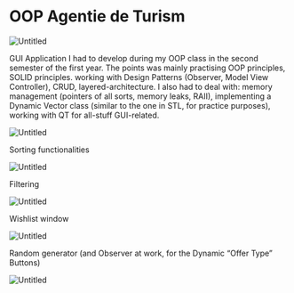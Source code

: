 # OOP Agentie de Turism

![Untitled](https://lapis-reason-496.notion.site/image/https%3A%2F%2Fs3-us-west-2.amazonaws.com%2Fsecure.notion-static.com%2F645fe4d4-e41f-4018-983e-755ef77aa5c9%2FUntitled.png?id=d8f7eaa6-99e9-4db0-b5d4-eed76587a98b&table=block&spaceId=b12a30f2-4654-4b4f-a19a-b1d5838f03b2&width=2000&userId=&cache=v2)

GUI Application I had to develop during my OOP class in the second semester of the first year. The points was mainly practising OOP principles, SOLID principles. working with Design Patterns (Observer, Model View Controller), CRUD, layered-architecture. I also had to deal with: memory management (pointers of all sorts, memory leaks, RAII), implementing a Dynamic Vector class (similar to the one in STL, for practice purposes), working with QT for all-stuff GUI-related.

![Untitled](https://lapis-reason-496.notion.site/image/https%3A%2F%2Fs3-us-west-2.amazonaws.com%2Fsecure.notion-static.com%2F8b412b7b-8a9a-4b61-9265-f2509e32652b%2FUntitled.png?id=80c7fa5a-98d6-4fda-a863-880bee582419&table=block&spaceId=b12a30f2-4654-4b4f-a19a-b1d5838f03b2&width=2000&userId=&cache=v2)

Sorting functionalities

![Untitled](https://lapis-reason-496.notion.site/image/https%3A%2F%2Fs3-us-west-2.amazonaws.com%2Fsecure.notion-static.com%2Fd47a963a-a1e3-42e8-a879-7c64a4672a2f%2FUntitled.png?id=1d16b085-85c2-4a04-930f-894b38f0e0ac&table=block&spaceId=b12a30f2-4654-4b4f-a19a-b1d5838f03b2&width=2000&userId=&cache=v2)

Filtering 

![Untitled](https://lapis-reason-496.notion.site/image/https%3A%2F%2Fs3-us-west-2.amazonaws.com%2Fsecure.notion-static.com%2Faf212aee-b992-40bc-9813-8ab43542d419%2FUntitled.png?id=fca10610-b016-4bd3-adfd-c5acab52e8cb&table=block&spaceId=b12a30f2-4654-4b4f-a19a-b1d5838f03b2&width=2000&userId=&cache=v2)

Wishlist window

![Untitled](https://lapis-reason-496.notion.site/image/https%3A%2F%2Fs3-us-west-2.amazonaws.com%2Fsecure.notion-static.com%2F22a8db0e-af75-4910-96b9-7bb99a5f53b0%2FUntitled.png?id=52b27ba2-db40-4ef2-ab07-9aab309a99d4&table=block&spaceId=b12a30f2-4654-4b4f-a19a-b1d5838f03b2&width=1710&userId=&cache=v2)

Random generator (and Observer at work, for the Dynamic “Offer Type” Buttons)

![Untitled](https://lapis-reason-496.notion.site/image/https%3A%2F%2Fs3-us-west-2.amazonaws.com%2Fsecure.notion-static.com%2F35615324-1851-4487-9dfa-807e5b06f82d%2FUntitled.png?id=a8e511fb-7697-49a7-9efe-1b6ee26428b6&table=block&spaceId=b12a30f2-4654-4b4f-a19a-b1d5838f03b2&width=1710&userId=&cache=v2)
